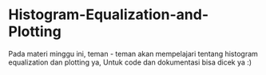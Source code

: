 # Histogram-Equalization-and-Plotting
Pada materi minggu ini, teman - teman akan mempelajari tentang histogram equalization dan plotting ya,
Untuk code dan dokumentasi bisa dicek ya :)
